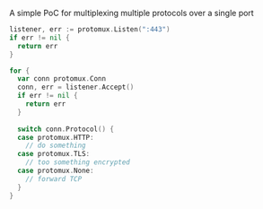 A simple PoC for multiplexing multiple protocols over a single port

```go
listener, err := protomux.Listen(":443")
if err != nil {
  return err
}

for {
  var conn protomux.Conn
  conn, err = listener.Accept()
  if err != nil {
    return err
  }
  
  switch conn.Protocol() {
  case protomux.HTTP:
    // do something
  case protomux.TLS:
    // too something encrypted
  case protomux.None:
    // forward TCP
  }
}
```

